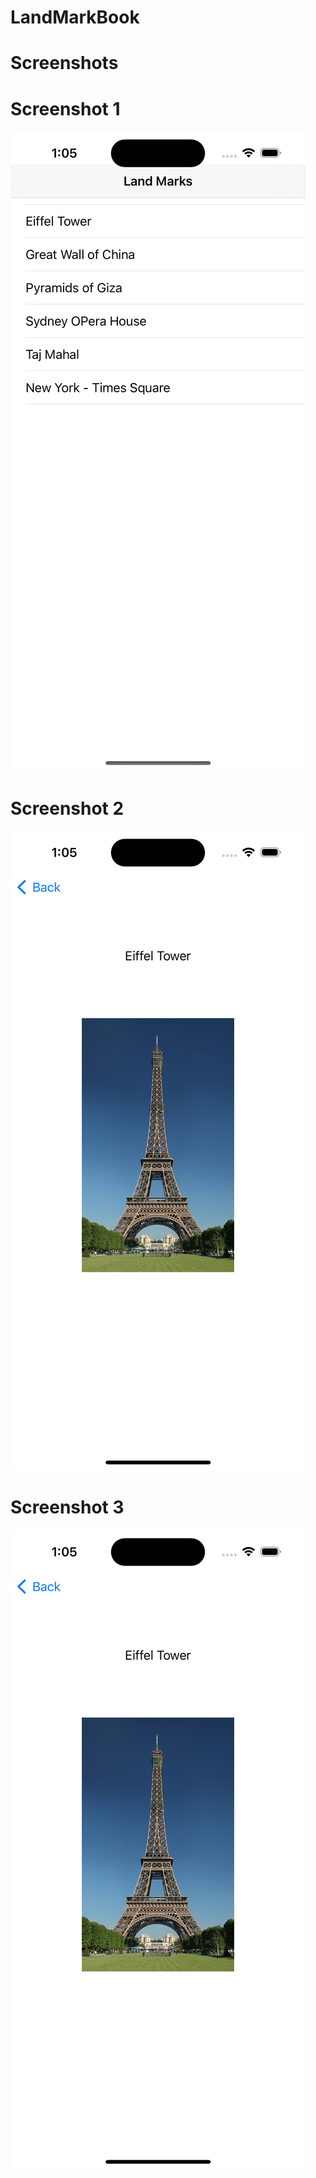 # LandMarkBook

# Screenshots

# Screenshot 1
![Screenshot](https://github.com/evanswanyoike/LandMarkBook/blob/main/LandMarkBook/Assets.xcassets/Simulator%20Screen%20Shot%20-%20iPhone%2014%20Pro%20-%202023-04-28%20at%2013.05.14.imageset/Simulator%20Screen%20Shot%20-%20iPhone%2014%20Pro%20-%202023-04-28%20at%2013.05.14.png)

# Screenshot 2
![Screenshot](https://github.com/evanswanyoike/LandMarkBook/blob/main/LandMarkBook/Assets.xcassets/Simulator%20Screen%20Shot%20-%20iPhone%2014%20Pro%20-%202023-04-28%20at%2013.05.18.imageset/Simulator%20Screen%20Shot%20-%20iPhone%2014%20Pro%20-%202023-04-28%20at%2013.05.18.png)

# Screenshot 3
![Screenshot](https://github.com/evanswanyoike/LandMarkBook/blob/main/LandMarkBook/Assets.xcassets/Simulator%20Screen%20Shot%20-%20iPhone%2014%20Pro%20-%202023-04-28%20at%2013.05.18.imageset/Simulator%20Screen%20Shot%20-%20iPhone%2014%20Pro%20-%202023-04-28%20at%2013.05.18.png)
